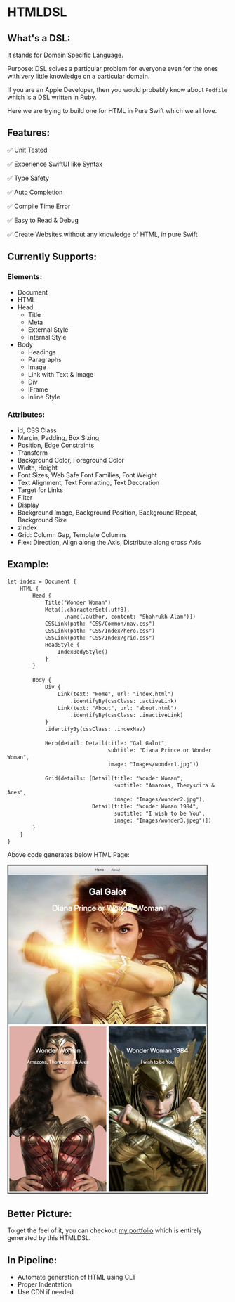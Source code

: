 # HTMLDSL

## What's a DSL:
It stands for Domain Specific Language.

Purpose: DSL solves a particular problem for everyone even for the ones with very little knowledge on a particular domain.  

If you are an Apple Developer, then you would probably know about `Podfile` which is a DSL written in Ruby.  

Here we are trying to build one for HTML in Pure Swift which we all love.

## Features:
✅ Unit Tested

✅ Experience SwiftUI like Syntax

✅ Type Safety

✅ Auto Completion

✅ Compile Time Error

✅ Easy to Read & Debug

✅ Create Websites without any knowledge of HTML, in pure Swift

## Currently Supports:

### Elements:
- Document
- HTML
- Head
    - Title
    - Meta
    - External Style
    - Internal Style
- Body
    - Headings
    - Paragraphs
    - Image
    - Link with Text & Image
    - Div
    - IFrame
    - Inline Style
### Attributes:
- id, CSS Class
- Margin, Padding, Box Sizing
- Position, Edge Constraints
- Transform
- Background Color, Foreground Color
- Width, Height
- Font Sizes, Web Safe Font Families, Font Weight
- Text Alignment, Text Formatting, Text Decoration
- Target for Links
- Filter
- Display
- Background Image, Background Position, Background Repeat, Background Size
- zIndex
- Grid: Column Gap, Template Columns
- Flex: Direction, Align along the Axis, Distribute along cross Axis

## Example:
```
let index = Document {
    HTML {
        Head {
            Title("Wonder Woman")
            Meta([.characterSet(.utf8),
                  .name(.author, content: "Shahrukh Alam")])
            CSSLink(path: "CSS/Common/nav.css")
            CSSLink(path: "CSS/Index/hero.css")
            CSSLink(path: "CSS/Index/grid.css")
            HeadStyle {
                IndexBodyStyle()
            }
        }
        
        Body {
            Div {
                Link(text: "Home", url: "index.html")
                    .identifyBy(cssClass: .activeLink)
                Link(text: "About", url: "about.html")
                    .identifyBy(cssClass: .inactiveLink)
            }
            .identifyBy(cssClass: .indexNav)
            
            Hero(detail: Detail(title: "Gal Galot",
                                subtitle: "Diana Prince or Wonder Woman",
                                image: "Images/wonder1.jpg"))
            
            Grid(details: [Detail(title: "Wonder Woman",
                                  subtitle: "Amazons, Themyscira & Ares",
                                  image: "Images/wonder2.jpg"),
                           Detail(title: "Wonder Woman 1984",
                                  subtitle: "I wish to be You",
                                  image: "Images/wonder3.jpeg")])
        }
    }
}
```
Above code generates below HTML Page:

<img src="Pages/Images/index.png" height=750px>

## Better Picture:
To get the feel of it, you can checkout [my portfolio](https://shahrukhalam.github.io/portfolio/) which is entirely generated by this HTMLDSL.

## In Pipeline:
- Automate generation of HTML using CLT
- Proper Indentation
- Use CDN if needed
